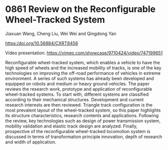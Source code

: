 # 0861 Review on the Reconfigurable Wheel-Tracked System

Jiaxuan Wang, Cheng Liu, Wei Wei and Qingdong Yan

[https:/doi.org/10.56884/CXRT8456](https://https/doi.org/10.56884/CXRT8456)

Video presentation: https://vimeo.com/showcase/9710424/video/747199651

Reconfigurable wheel-tracked system, which enables a vehicle to have the high speed of wheels and the increased mobility of tracks, is one of the key technologies on improving the off-road performance of vehicles in extreme environment. A series of such systems has already been developed and equipped on robots and medium or heavy ground vehicles. The paper reviews the research work, prototype and application of reconfigurable wheel-tracked systems. To start with, different systems are classified according to their mechanical structures. Development and current research interests are then reviewed. Triangle track configuration is the most prevalent layout of the wheel-tracked system, so this paper highlights its structure characteristics, research contents and applications. Following the review, key technologies such as design of power transmission system, mobility validation and elastic track design are analyzed. Finally, prospective of the reconfigurable wheel-tracked locomotion system is discussed in terms of transformation principle innovation, depth of research and width of application.
